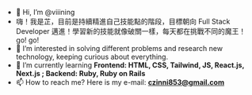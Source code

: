 - 👋 Hi, I’m @viiining
- 嗨！我是芷，目前是持續精進自己技能點的階段，目標朝向 Full Stack Developer 邁進！學習新的技能就像破關一樣，每天都在挑戰不同的魔王！go! go!
- 👀 I’m interested in solving different problems and research new technology, keeping curious about everything.
- 🌱 I’m currently learning **Frontend: HTML, CSS, Tailwind, JS, React.js, Next.js ; Backend: Ruby, Ruby on Rails**
- 📫 How to reach me? Here is my e-mail: **czinni853@gmail.com**

<!---
viiining/viiining is a ✨ special ✨ repository because its `README.md` (this file) appears on your GitHub profile.
You can click the Preview link to take a look at your changes.
--->
